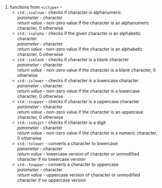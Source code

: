 1. functions from `<cctype>` -
    - `std::isalnum` - checks if character is alphanumeric\
    *parameter* - character\
    *return value* - non-zero value if the character is an alphanumeric character, 0 otherwise
    - `std::isalpha` - checks if the given character is an alphabetic character\
    *parameter* - character\
    *return value* - non-zero value if the character is an alphabetic character, 0 otherwise
    - `std::isblank` - checks if character is a blank character\
    *parameter* - character\
    *return value* - non-zero value if the character is a blank character, 0 otherwise
    - `std::islower` - checks if character is a lowercase character\
    *parameter* - character\
    *return value* - non-zero value if the character is a lowercase character, 0 otherwise
    - `std::isupper` - checks if character is a uppercase character\
    *parameter* - character\
    *return value* - non-zero value if the character is an uppercase character, 0 otherwise
    - `std::isdigit` - checks if character is a digit\
    *parameter* - character\
    *return value* - non-zero value if the character is a numeric character, 0 otherwise
    - `std::tolower` - converts a character to lowercase\
    *parameter* - character\
    *return value* - lowercase version of character or unmodified character if no lowercase version
    - `std::toupper` - converts a character to uppercase\
    *parameter* - character\
    *return value* - uppercase version of character or unmodified character if no uppercase version

